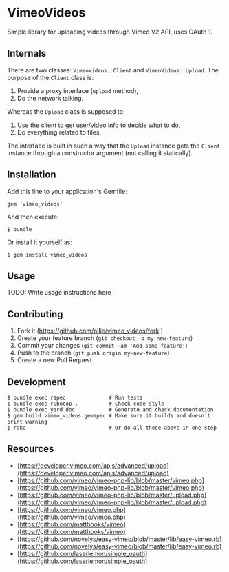 # VimeoVideos

Simple library for uploading videos through Vimeo V2 API, uses OAuth 1.

## Internals

There are two classes: `VimeoVideos::Client` and `VimeoVideos::Upload`.
The purpose of the `Client` class is:

1. Provide a proxy interface (`upload` method),
2. Do the network talking.

Whereas the `Upload` class is supposed to:

1. Use the client to get user/video info to decide what to do,
2. Do everything related to files.

The interface is built in such a way that the `Upload` instance gets the
`Client` instance through a constructor argument (not calling
it statically).

## Installation

Add this line to your application's Gemfile:

    gem 'vimeo_videos'

And then execute:

    $ bundle

Or install it yourself as:

    $ gem install vimeo_videos

## Usage

TODO: Write usage instructions here

## Contributing

1. Fork it (https://github.com/ollie/vimeo_videos/fork )
2. Create your feature branch (`git checkout -b my-new-feature`)
3. Commit your changes (`git commit -am 'Add some feature'`)
4. Push to the branch (`git push origin my-new-feature`)
5. Create a new Pull Request

## Development

    $ bundle exec rspec              # Run tests
    $ bundle exec rubocop .          # Check code style
    $ bundle exec yard doc           # Generate and check documentation
    $ gem build vimeo_videos.gemspec # Make sure it builds and doesn't print warning
    $ rake                           # Or do all those above in one step

## Resources

* [https://developer.vimeo.com/apis/advanced/upload](https://developer.vimeo.com/apis/advanced/upload)
* [https://github.com/vimeo/vimeo-php-lib/blob/master/vimeo.php](https://github.com/vimeo/vimeo-php-lib/blob/master/vimeo.php)
* [https://github.com/vimeo/vimeo-php-lib/blob/master/upload.php](https://github.com/vimeo/vimeo-php-lib/blob/master/upload.php)
* [https://github.com/vimeo/vimeo.php](https://github.com/vimeo/vimeo.php)
* [https://github.com/matthooks/vimeo](https://github.com/matthooks/vimeo)
* [https://github.com/novelys/easy-vimeo/blob/master/lib/easy-vimeo.rb](https://github.com/novelys/easy-vimeo/blob/master/lib/easy-vimeo.rb)
* [https://github.com/laserlemon/simple_oauth](https://github.com/laserlemon/simple_oauth)
